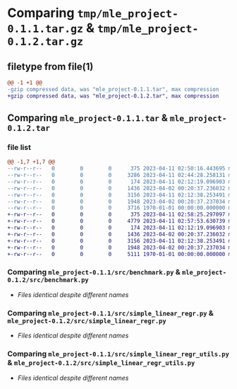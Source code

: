 # Comparing `tmp/mle_project-0.1.1.tar.gz` & `tmp/mle_project-0.1.2.tar.gz`

## filetype from file(1)

```diff
@@ -1 +1 @@
-gzip compressed data, was "mle_project-0.1.1.tar", max compression
+gzip compressed data, was "mle_project-0.1.2.tar", max compression
```

## Comparing `mle_project-0.1.1.tar` & `mle_project-0.1.2.tar`

### file list

```diff
@@ -1,7 +1,7 @@
--rw-r--r--   0        0        0      375 2023-04-11 02:50:16.443695 mle_project-0.1.1/pyproject.toml
--rw-r--r--   0        0        0     3286 2023-04-11 02:44:28.258131 mle_project-0.1.1/README.md
--rw-r--r--   0        0        0      174 2023-04-11 02:12:19.096903 mle_project-0.1.1/src/__init__.py
--rw-r--r--   0        0        0     1436 2023-04-02 00:20:37.236032 mle_project-0.1.1/src/benchmark.py
--rw-r--r--   0        0        0     3156 2023-04-11 02:12:38.253491 mle_project-0.1.1/src/simple_linear_regr.py
--rw-r--r--   0        0        0     1948 2023-04-02 00:20:37.237034 mle_project-0.1.1/src/simple_linear_regr_utils.py
--rw-r--r--   0        0        0     3716 1970-01-01 00:00:00.000000 mle_project-0.1.1/PKG-INFO
+-rw-r--r--   0        0        0      375 2023-04-11 02:58:25.297097 mle_project-0.1.2/pyproject.toml
+-rw-r--r--   0        0        0     4779 2023-04-11 02:57:53.630739 mle_project-0.1.2/README.md
+-rw-r--r--   0        0        0      174 2023-04-11 02:12:19.096903 mle_project-0.1.2/src/__init__.py
+-rw-r--r--   0        0        0     1436 2023-04-02 00:20:37.236032 mle_project-0.1.2/src/benchmark.py
+-rw-r--r--   0        0        0     3156 2023-04-11 02:12:38.253491 mle_project-0.1.2/src/simple_linear_regr.py
+-rw-r--r--   0        0        0     1948 2023-04-02 00:20:37.237034 mle_project-0.1.2/src/simple_linear_regr_utils.py
+-rw-r--r--   0        0        0     5111 1970-01-01 00:00:00.000000 mle_project-0.1.2/PKG-INFO
```

### Comparing `mle_project-0.1.1/src/benchmark.py` & `mle_project-0.1.2/src/benchmark.py`

 * *Files identical despite different names*

### Comparing `mle_project-0.1.1/src/simple_linear_regr.py` & `mle_project-0.1.2/src/simple_linear_regr.py`

 * *Files identical despite different names*

### Comparing `mle_project-0.1.1/src/simple_linear_regr_utils.py` & `mle_project-0.1.2/src/simple_linear_regr_utils.py`

 * *Files identical despite different names*

